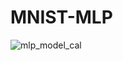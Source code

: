 # MNIST-MLP

![mlp_model_cal](https://github.com/boranaga/MNIST-MLP/assets/76866811/eea8d0f5-4fa8-4739-8f73-41e51572dc9d)
